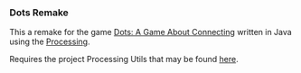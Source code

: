 ### Dots Remake

This a remake for the game [Dots: A Game About
Connecting](http://weplaydots.com/) written in Java using the
[Processing](http://processing.org/).

Requires the project Processing Utils that may be found
[here](https://github.com/chamun/processing-utils).
